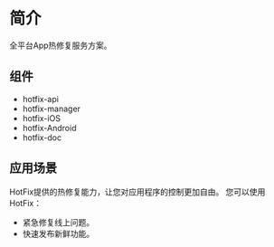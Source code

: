 # 简介
全平台App热修复服务方案。

## 组件
* hotfix-api 
* hotfix-manager
* hotfix-iOS
* hotfix-Android
* hotfix-doc

## 应用场景
HotFix提供的热修复能力，让您对应用程序的控制更加自由。
您可以使用HotFix：

* 紧急修复线上问题。
* 快速发布新鲜功能。
